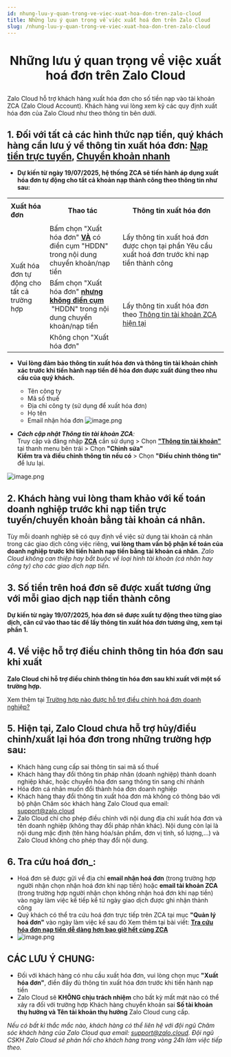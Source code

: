```yaml
---
id: nhung-luu-y-quan-trong-ve-viec-xuat-hoa-don-tren-zalo-cloud
title: Những lưu ý quan trọng về việc xuất hoá đơn trên Zalo Cloud
slug: /nhung-luu-y-quan-trong-ve-viec-xuat-hoa-don-tren-zalo-cloud
---
```


# <p align="center">Những lưu ý quan trọng về việc xuất hoá đơn trên Zalo Cloud</p>

Zalo Cloud hỗ trợ khách hàng xuất hóa đơn cho số tiền nạp vào tài khoản ZCA (Zalo Cloud Account). Khách hàng vui lòng xem kỹ các quy định xuất hóa đơn của Zalo Cloud như theo thông tin bên dưới.

## 1. Đối với tất cả các hình thức nạp tiền, quý khách hàng cần lưu ý về thông tin xuất hóa đơn: [**Nạp tiền trực tuyến**](https://zalo.cloud/blog/huong-dan-nap-tien-vao-zalo-cloud-account-bang-phuong-thuc-nap-truc-tuyen/8bujyrzbeg498j8jw4)**,** [**Chuyển khoản nhanh**](https://zalo.cloud/blog/huong-dan-nap-tien-vao-zca-bang-phuong-thuc-chuyen-khoan-nhanh/wkugnnbdeezmjpnz4w)

- **Dự kiến từ ngày 19/07/2025, hệ thống ZCA sẽ tiến hành áp dụng xuất hóa đơn tự động cho tất cả khoản nạp thành công theo thông tin như sau:**

<table class="ck-table-resized"><colgroup><col style="width:18%;"><col style="width:33.68%;"><col style="width:48.32%;"></colgroup><tbody><tr><td><strong>Xuất hóa đơn</strong></td><td><p style="text-align:center;"><strong>Thao tác</strong></p></td><td><p style="text-align:center;"><strong>Thông tin xuất hóa đơn</strong></p></td></tr><tr><td rowspan="3">Xuất hóa đơn tự động cho tất cả trường hợp</td><td>Bấm chọn "Xuất hóa đơn" <strong><u>VÀ</u></strong> có điền cụm "HDDN" trong nội dung chuyển khoản/nạp tiền</td><td>Lấy thông tin xuất hoá đơn được chọn tại phần Yêu cầu xuất hoá đơn trước khi nạp tiền thành công</td></tr><tr><td>Bấm chọn "Xuất hóa đơn" <strong><u>nhưng không điền cụm</u></strong> &nbsp;"HDDN" trong nội dung chuyển khoản/nạp tiền</td><td rowspan="2">Lấy thông tin xuất hóa đơn theo <a target="_blank" rel="noopener noreferrer" href="https://account.zalo.cloud/setting/info">Thông tin tài khoản ZCA hiện tại</a></td></tr><tr><td>Không chọn "Xuất hóa đơn"</td></tr></tbody></table>

- **Vui lòng đảm bảo thông tin xuất hóa đơn và thông tin tài khoản chính xác trước khi tiến hành nạp tiền để hóa đơn được xuất đúng theo nhu cầu của quý khách.**
  - Tên công ty
  - Mã số thuế
  - Địa chỉ công ty (sử dụng để xuất hóa đơn)
  - Họ tên
  - Email nhận hóa đơn 
 ![image.png](https://content.zalo.cloud/uploads/68747470733a2f2f7374632d6f612e7a646e2e766e2f75706c6f6164732f35363330636462356230326366396463303964393766653732346631613437622e6a7067_edffeadd82.jpg)

- _**Cách cập nhật Thông tin tài khoản ZCA**:_  
  Truy cập và đăng nhập [**ZCA**](https://account.zalo.cloud/) cần sử dụng > Chọn [**"Thông tin tài khoản"**](https://account.zalo.cloud/setting/info) tại thanh menu bên trái > Chọn **"Chỉnh sửa"**  
  **Kiểm tra và điều chỉnh thông tin nếu có** > Chọn **"Điều chỉnh thông tin"** để lưu lại.

 ![image.png](https://content.zalo.cloud/uploads/large_image_1bdb9f7053.png)

## 2. Khách hàng vui lòng tham khảo với kế toán doanh nghiệp trước khi nạp tiền trực tuyến/chuyển khoản bằng tài khoản cá nhân.

Tùy mỗi doanh nghiệp sẽ có quy định về việc sử dụng tài khoản cá nhân trong các giao dịch công việc riêng, **vui lòng tham vấn bộ phận kế toán của doanh nghiệp trước khi tiến hành nạp tiền bằng tài khoản cá nhân**.
_Zalo Cloud không can thiệp hay bắt buộc về loại hình tài khoản (cá nhân hay công ty) cho các giao dịch nạp tiền._

## 3. Số tiền trên hoá đơn sẽ được xuất tương ứng với mỗi giao dịch nạp tiền thành công

**Dự kiến từ ngày 19/07/2025, hóa đơn sẽ được xuất tự động theo từng giao dịch, căn cứ vào thao tác để lấy thông tin xuất hóa đơn tương ứng, xem tại phần 1.**

## 4. Về việc hỗ trợ điều chỉnh thông tin hóa đơn sau khi xuất

**Zalo Cloud chỉ hỗ trợ điều chỉnh thông tin hóa đơn sau khi xuất với một số trường hợp.**

Xem thêm tại [Trường hợp nào được hỗ trợ điều chỉnh hoá đơn doanh nghiệp?](https://zalo.cloud/zns/guidelines/truong-hop-nao-duoc-ho-tro-dieu-chinh-hoa-don-doanh-nghiep)

## 5. Hiện tại, Zalo Cloud chưa hỗ trợ hủy/điều chỉnh/xuất lại hóa đơn trong những trường hợp sau:

- Khách hàng cung cấp sai thông tin sai mã số thuế
- Khách hàng thay đổi thông tin pháp nhân (doanh nghiệp) thành doanh nghiệp khác, hoặc chuyển hóa đơn sang thông tin sang chi nhánh
- Hóa đơn cá nhân muốn đổi thành hóa đơn doanh nghiệp
- Khách hàng thay đổi thông tin xuất hóa đơn mà không có thông báo với bộ phận Chăm sóc khách hàng Zalo Cloud qua email: [support@zalo.cloud](mailto:support@zalo.cloud)
- Zalo Cloud chỉ cho phép điều chỉnh với nội dung địa chỉ xuất hóa đơn và tên doanh nghiệp (không thay đổi pháp nhân khác). Nội dung còn lại là nội dung mặc định (tên hàng hóa/sản phẩm, đơn vị tính, số lượng,...) và Zalo Cloud không cho phép thay đổi nội dung.

## 6. Tra cứu hoá đơn_:

- Hoá đơn sẽ được gửi về địa chỉ **email nhận hoá đơn** (trong trường hợp người nhận chọn nhận hoá đơn khi nạp tiền) hoặc **email tài khoản ZCA** (trong trường hợp người nhận chọn không nhận hoá đơn khi nạp tiền) vào ngày làm việc kế tiếp kể từ ngày giao dịch được ghi nhận thành công
- Quý khách có thể tra cứu hoá đơn trực tiếp trên ZCA tại mục **"Quản lý hoá đơn"** vào ngày làm việc kế sau đó
Xem thêm tại bài viết:  [**Tra cứu hóa đơn nạp tiền dễ dàng hơn bao giờ hết cùng ZCA**](https://zalo.solutions/blog/tra-cuu-hoa-don-nap-tien-de-dang-hon-bao-gio-het-cung-zca/it5rfsbhdopyqprwa9n9l20y)
- ![image.png](https://content.zalo.cloud/uploads/image_1e731713ee.png)

## CÁC LƯU Ý CHUNG:

- Đối với khách hàng có nhu cầu xuất hóa đơn, vui lòng chọn mục **"Xuất hóa đơn"**, điền đầy đủ thông tin xuất hóa đơn trước khi tiến hành nạp tiền
- Zalo Cloud sẽ **KHÔNG chịu trách nhiệm** cho bất kỳ mất mát nào có thể xảy ra đối với trường hợp Khách hàng chuyển khoản sai **Số tài khoản thụ hưởng và Tên tài khoản thụ hưởng** Zalo Cloud cung cấp.

_Nếu có bất kì thắc mắc nào, khách hàng có thể liên hệ với đội ngũ Chăm sóc khách hàng của Zalo Cloud qua email:_ [_support@zalo.cloud_](mailto:support@zalo.cloud)_. Đội ngũ CSKH Zalo Cloud sẽ phản hồi cho khách hàng trong vòng 24h làm việc tiếp theo._
